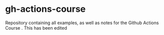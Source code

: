 # gh-actions-course
Repository containing all examples, as well as notes for the Github Actions Course  . This has been edited 
